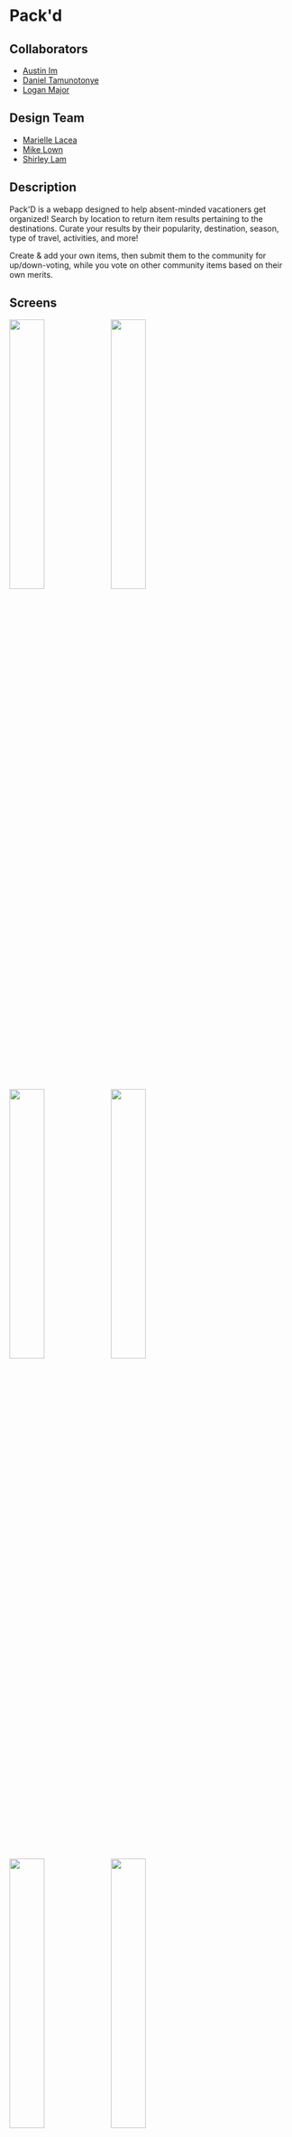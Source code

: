 # Pack'd

## Collaborators 
* [Austin Im](https://github.com/imaustinim)
* [Daniel Tamunotonye](https://github.com/thurnye)
* [Logan Major](https://github.com/logan858)

## Design Team
* [Marielle Lacea]()
* [Mike Lown]()
* [Shirley Lam]()

## Description
Pack'D is a webapp designed to help absent-minded vacationers get organized! Search by location to return item results pertaining to the destinations. Curate your results by their popularity, destination, season, type of travel, activities, and more!

Create & add your own items, then submit them to the community for up/down-voting, while you vote on other community items based on their own merits.  

## Screens
<img src="https://github.com/logan858/pack-app/blob/master/main_app/static/images/screenshots/landing_page.png?raw=true" width="35%"> <img src="https://github.com/logan858/pack-app/blob/master/main_app/static/images/screenshots/homepage_1.png?raw=true" width="35%"> <img src="https://github.com/logan858/pack-app/blob/master/main_app/static/images/screenshots/sign_up.png?raw=true" width="35%"> <img src="https://github.com/logan858/pack-app/blob/master/main_app/static/images/screenshots/add_trip_city.png?raw=true" width="35%"> <img src="https://github.com/logan858/pack-app/blob/master/main_app/static/images/screenshots/add_trip_activities.png?raw=true" width="35%"> <img src="https://github.com/logan858/pack-app/blob/master/main_app/static/images/screenshots/details.png?raw=true" width="35%"> <img src="https://github.com/logan858/pack-app/blob/master/main_app/static/images/screenshots/homepage_2.png?raw=true" width="35%"> <img src="https://github.com/logan858/pack-app/blob/master/main_app/static/images/screenshots/erd.png?raw=true" width="35%"> <img src="https://github.com/logan858/pack-app/blob/master/main_app/static/images/RM-titlescreen.png?raw=true" width="35%"> <img src="https://github.com/logan858/pack-app/blob/master/main_app/static/images/RM-mainscreen.png?raw=true" width="35%">
<br>
<img src="https://github.com/logan858/pack-app/blob/master/main_app/static/images/RM-tripscreen.png?raw=true" width="35%"> <img src="https://github.com/logan858/pack-app/blob/master/main_app/static/images/RM-itemscreen.png?raw=true" width="35%">

## Link
* [Pack'D Official Site](https://packd-app.herokuapp.com/)

## Future Enhancements
* Add expanded filtering capabilities along age, gender, etc
* Add profile pics, and photo uploads for past trips 

## Technologies Used
* Django
* Python
* PostgreSQL & Postbird
* HTML, CSS, Javascript
* Bootstrap

## Other
* [Trello Board](https://trello.com/b/Z1liPaey/packd)
* [Wireframes](https://www.figma.com/file/2PoNMUg2fwZbZ4VwMEjykV/Pack'D?node-id=12%3A36)
* [User Stories](https://www.canva.com/design/DAEazvT3As0/b9WaIulWfGE2-kPRzvvSkg/edit#1)
